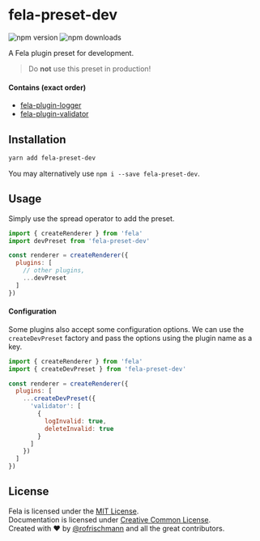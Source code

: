 # fela-preset-dev

<img alt="npm version" src="https://badge.fury.io/js/fela-preset-dev.svg"> <img alt="npm downloads" src="https://img.shields.io/npm/dm/fela-preset-dev.svg">

A Fela plugin preset for development.

> Do **not** use this preset in production!

#### Contains (exact order)
* [fela-plugin-logger](../fela-plugin-logger/)
* [fela-plugin-validator](../fela-plugin-validator/)


## Installation
```sh
yarn add fela-preset-dev
```
You may alternatively use `npm i --save fela-preset-dev`.


## Usage
Simply use the spread operator to add the preset.

```javascript
import { createRenderer } from 'fela'
import devPreset from 'fela-preset-dev'

const renderer = createRenderer({
  plugins: [
    // other plugins,
    ...devPreset
  ]
})
```

#### Configuration
Some plugins also accept some configuration options.
We can use the `createDevPreset` factory and pass the options using the plugin name as a key.

```javascript
import { createRenderer } from 'fela'
import { createDevPreset } from 'fela-preset-dev'

const renderer = createRenderer({
  plugins: [
    ...createDevPreset({
      'validator': [
        {
          logInvalid: true,
          deleteInvalid: true
        }
      ]
    })
  ]
})
```

## License
Fela is licensed under the [MIT License](http://opensource.org/licenses/MIT).<br>
Documentation is licensed under [Creative Common License](http://creativecommons.org/licenses/by/4.0/).<br>
Created with ♥ by [@rofrischmann](http://rofrischmann.de) and all the great contributors.

